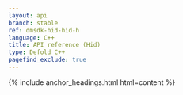 ```yaml
---
layout: api
branch: stable
ref: dmsdk-hid-hid-h
language: C++
title: API reference (Hid)
type: Defold C++
pagefind_exclude: true
---
```

{% include anchor_headings.html html=content %}